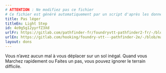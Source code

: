 ```yaml
---
# ATTENTION : Ne modifiez pas ce fichier
# Ce fichier est généré automatiquement par un script d'après les données du module Foundry VTT officiel et de sa traduction
title: Pas léger
titleEn: Light Step
id: 4o9g5g12yyrfZ3Xd
urlFr: https://gitlab.com/pathfinder-fr/foundryvtt-pathfinder2-fr/-/blob/master/data/feats/4o9g5g12yyrfZ3Xd.htm
urlEn: https://gitlab.com/hooking/foundry-vtt---pathfinder-2e/-/blob/master/packs/data/feats.db/light-step.json
layout: dons
---
```

Vous n’avez aucun mal à vous déplacer sur un sol inégal. Quand vous Marchez rapidement ou Faites un pas, vous pouvez ignorer le terrain difficile.
